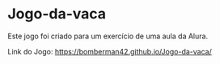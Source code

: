 # Jogo-da-vaca
Este jogo foi criado para um exercício de uma aula da Alura.

Link do Jogo: https://bomberman42.github.io/Jogo-da-vaca/
